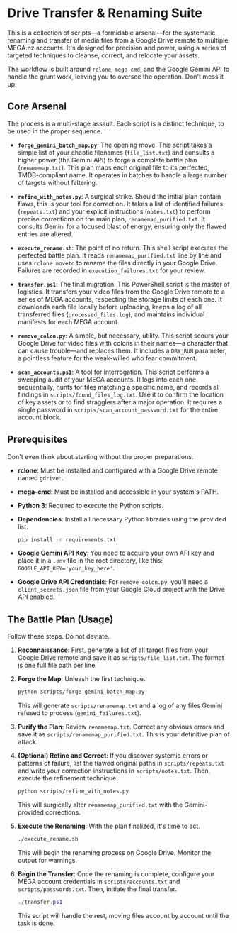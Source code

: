 # Drive Transfer & Renaming Suite

This is a collection of scripts—a formidable arsenal—for the systematic renaming and transfer of media files from a Google Drive remote to multiple MEGA.nz accounts. It's designed for precision and power, using a series of targeted techniques to cleanse, correct, and relocate your assets.

The workflow is built around `rclone`, `mega-cmd`, and the Google Gemini API to handle the grunt work, leaving you to oversee the operation. Don't mess it up.

## Core Arsenal

The process is a multi-stage assault. Each script is a distinct technique, to be used in the proper sequence.

* **`forge_gemini_batch_map.py`**: The opening move. This script takes a simple list of your chaotic filenames (`file_list.txt`) and consults a higher power (the Gemini API) to forge a complete battle plan (`renamemap.txt`). This plan maps each original file to its perfected, TMDB-compliant name. It operates in batches to handle a large number of targets without faltering.

* **`refine_with_notes.py`**: A surgical strike. Should the initial plan contain flaws, this is your tool for correction. It takes a list of identified failures (`repeats.txt`) and your explicit instructions (`notes.txt`) to perform precise corrections on the main plan, `renamemap_purified.txt`. It consults Gemini for a focused blast of energy, ensuring only the flawed entries are altered.

* **`execute_rename.sh`**: The point of no return. This shell script executes the perfected battle plan. It reads `renamemap_purified.txt` line by line and uses `rclone moveto` to rename the files directly in your Google Drive. Failures are recorded in `execution_failures.txt` for your review.

* **`transfer.ps1`**: The final migration. This PowerShell script is the master of logistics. It transfers your video files from the Google Drive remote to a series of MEGA accounts, respecting the storage limits of each one. It downloads each file locally before uploading, keeps a log of all transferred files (`processed_files.log`), and maintains individual manifests for each MEGA account.

* **`remove_colon.py`**: A simple, but necessary, utility. This script scours your Google Drive for video files with colons in their names—a character that can cause trouble—and replaces them. It includes a `DRY_RUN` parameter, a pointless feature for the weak-willed who fear commitment.

* **`scan_accounts.ps1`**: A tool for interrogation. This script performs a sweeping audit of your MEGA accounts. It logs into each one sequentially, hunts for files matching a specific name, and records all findings in `scripts/found_files_log.txt`. Use it to confirm the location of key assets or to find stragglers after a major operation. It requires a single password in `scripts/scan_account_password.txt` for the entire account block.

## Prerequisites

Don't even think about starting without the proper preparations.

* **rclone**: Must be installed and configured with a Google Drive remote named `gdrive:`.
* **mega-cmd**: Must be installed and accessible in your system's PATH.
* **Python 3**: Required to execute the Python scripts.
* **Dependencies**: Install all necessary Python libraries using the provided list.

    ```bash
    pip install -r requirements.txt
    ```

* **Google Gemini API Key**: You need to acquire your own API key and place it in a `.env` file in the root directory, like this: `GOOGLE_API_KEY='your_key_here'`.
* **Google Drive API Credentials**: For `remove_colon.py`, you'll need a `client_secrets.json` file from your Google Cloud project with the Drive API enabled.

## The Battle Plan (Usage)

Follow these steps. Do not deviate.

1. **Reconnaissance**: First, generate a list of all target files from your Google Drive remote and save it as `scripts/file_list.txt`. The format is one full file path per line.

2. **Forge the Map**: Unleash the first technique.

    ```bash
    python scripts/forge_gemini_batch_map.py
    ```

    This will generate `scripts/renamemap.txt` and a log of any files Gemini refused to process (`gemini_failures.txt`).

3. **Purify the Plan**: Review `renamemap.txt`. Correct any obvious errors and save it as `scripts/renamemap_purified.txt`. This is your definitive plan of attack.

4. **(Optional) Refine and Correct**: If you discover systemic errors or patterns of failure, list the flawed original paths in `scripts/repeats.txt` and write your correction instructions in `scripts/notes.txt`. Then, execute the refinement technique.

    ```bash
    python scripts/refine_with_notes.py
    ```

    This will surgically alter `renamemap_purified.txt` with the Gemini-provided corrections.

5. **Execute the Renaming**: With the plan finalized, it's time to act.

    ```bash
    ./execute_rename.sh
    ```

    This will begin the renaming process on Google Drive. Monitor the output for warnings.

6. **Begin the Transfer**: Once the renaming is complete, configure your MEGA account credentials in `scripts/accounts.txt` and `scripts/passwords.txt`. Then, initiate the final transfer.

    ```powershell
    ./transfer.ps1
    ```

    This script will handle the rest, moving files account by account until the task is done.
